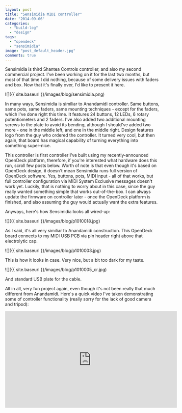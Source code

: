 ```yaml
---
layout: post
title: "Sensimidia MIDI controller"
date: "2014-09-06"
categories: 
  - "build-log"
  - "design"
tags: 
  - "opendeck"
  - "sensimidia"
image: "post_default_header.jpg"
comments: true
---
```


Sensimidia is third Shantea Controls controller, and also my second commercial project. I've been working on it for the last two months, but most of that time I did nothing, because of some delivery issues with faders and box. Now that it's finally over, I'd like to present it here.

![]({{ site.baseurl }}/images/blog/sensimidia.png)

In many ways, Sensimidia is similiar to Anandamidi controller. Same buttons, same pots, same faders, same mounting techniques - except for the faders, which I've done right this time. It features 24 buttons, 12 LEDs, 6 rotary potentiometers and 2 faders. I've also added two additional mounting screws to the plate to avoid its bending, although I should've added two more - one in the middle left, and one in the middle right. Design features logo from the guy who ordered the controller. It turned very cool, but then again, that board has magical capability of turning everything into something super-nice.

This controller is first controller I've built using my recently-announced OpenDeck platform, therefore, if you're interested what hardware does this run, scroll few posts below. Worth of note is that even though it's based on OpenDeck design, it doesn't mean Sensimidia runs full version of OpenDeck software. Yes, buttons, pots, MIDI input - all of that works, but full controller configuration via MIDI System Exclusive messages doesn't work yet. Luckily, that is nothing to worry about in this case, since the guy really wanted something simple that works out-of-the-box. I can always update the firmware on controller later - once the OpenDeck platform is finished, and also assuming the guy would actually want the extra features.

Anyways, here's how Sensimidia looks all wired-up:

![]({{ site.baseurl }}/images/blog/p1010018.jpg)

As I said, it's all very similiar to Anandamidi construction. This OpenDeck board connects to my MIDI USB PCB via pin header right above that electrolytic cap.

![]({{ site.baseurl }}/images/blog/p1010003.jpg)

This is how it looks in case. Very nice, but a bit too dark for my taste.

![]({{ site.baseurl }}/images/blog/p1010005_cr.jpg)

And standard USB plate for the cable.

All in all, very fun project again, even though it's not been really that much different from Anandamidi. Here's a quick video I've taken demonstrating some of controller functionality (really sorry for the lack of good camera and tripod):

<div class="videoWrapper">
<iframe width="560" height="315" src="https://www.youtube.com/embed/1DqVZFMmq94" title="YouTube video player" frameborder="0" allow="accelerometer; autoplay; clipboard-write; encrypted-media; gyroscope; picture-in-picture" allowfullscreen></iframe>
</div>

